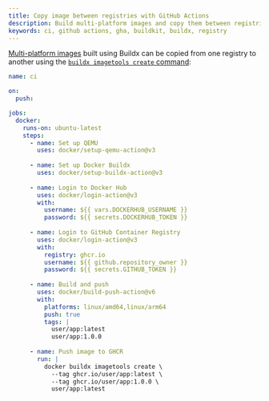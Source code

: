 ```yaml
---
title: Copy image between registries with GitHub Actions
description: Build multi-platform images and copy them between registries with GitHub Actions
keywords: ci, github actions, gha, buildkit, buildx, registry
---
```


[Multi-platform images](../../building/multi-platform.md) built using Buildx can
be copied from one registry to another using the [`buildx imagetools create` command](../../../reference/cli/docker/buildx/imagetools/create.md):

```yaml
name: ci

on:
  push:

jobs:
  docker:
    runs-on: ubuntu-latest
    steps:
      - name: Set up QEMU
        uses: docker/setup-qemu-action@v3
      
      - name: Set up Docker Buildx
        uses: docker/setup-buildx-action@v3
      
      - name: Login to Docker Hub
        uses: docker/login-action@v3
        with:
          username: ${{ vars.DOCKERHUB_USERNAME }}
          password: ${{ secrets.DOCKERHUB_TOKEN }}
      
      - name: Login to GitHub Container Registry
        uses: docker/login-action@v3
        with:
          registry: ghcr.io
          username: ${{ github.repository_owner }}
          password: ${{ secrets.GITHUB_TOKEN }}
      
      - name: Build and push
        uses: docker/build-push-action@v6
        with:
          platforms: linux/amd64,linux/arm64
          push: true
          tags: |
            user/app:latest
            user/app:1.0.0
      
      - name: Push image to GHCR
        run: |
          docker buildx imagetools create \
            --tag ghcr.io/user/app:latest \
            --tag ghcr.io/user/app:1.0.0 \
            user/app:latest
```
